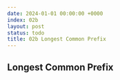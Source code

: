 ```yaml
---
date: 2024-01-01 00:00:00 +0000
index: 02b
layout: post
status: todo
title: 02b Longest Common Prefix
---
```


## Longest Common Prefix